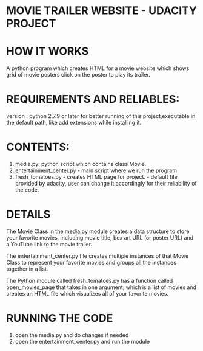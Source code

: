 # MOVIE TRAILER WEBSITE - UDACITY PROJECT


# HOW IT WORKS
 A python program which creates HTML for a movie website which shows grid of movie posters
 click on the poster to play its trailer.
 
 
# REQUIREMENTS AND RELIABLES:
 version : python 2.7.9 or later for better running of this project,executable in the default path, like add extensions while installing it.
 
 
# CONTENTS:
1. media.py: python script which contains class Movie.
2. entertainment_center.py - main script where we run the program
3. fresh_tomatoes.py - creates HTML page for project.
                     - default file provided by udacity, user can change it accordingly for their reliability of the code.
         
         
# DETAILS
 The Movie Class in the media.py module creates a data structure to store your favorite movies, including movie title, box art URL (or poster URL) and a YouTube link to the movie trailer.

The entertainment_center.py file creates multiple instances of that Movie Class to represent your favorite movies and groups all the instances together in a list.

The Python module called fresh_tomatoes.py has a function called open_movies_page that takes in one argument, which is a list of movies and creates an HTML file which visualizes all of your favorite movies.


# RUNNING THE CODE
 1. open the media.py and do changes if needed
 2. open the entertainment_center.py and run the module
